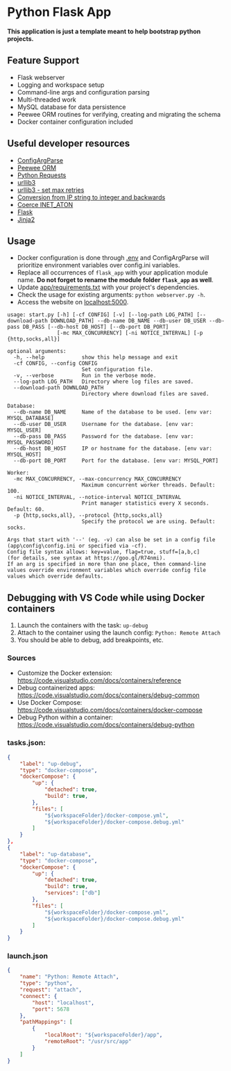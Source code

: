 # Python Flask App

**This application is just a template meant to help bootstrap python projects.**

## Feature Support

- Flask webserver
- Logging and workspace setup
- Command-line args and configuration parsing
- Multi-threaded work
- MySQL database for data persistence
- Peewee ORM routines for verifying, creating and migrating the schema
- Docker container configuration included

## Useful developer resources

- [ConfigArgParse](https://github.com/bw2/ConfigArgParse)
- [Peewee ORM](http://docs.peewee-orm.com/en/latest/)
- [Python Requests](https://requests.readthedocs.io/en/master/)
- [urllib3](https://urllib3.readthedocs.io/en/latest/)
- [urllib3 - set max retries](https://stackoverflow.com/questions/15431044/can-i-set-max-retries-for-requests-request)
- [Conversion from IP string to integer and backwards](https://stackoverflow.com/a/13294427)
- [Coerce INET_ATON](https://github.com/coleifer/peewee/issues/342)
- [Flask](https://flask.palletsprojects.com/en/2.0.x/)
- [Jinja2](https://jinja2docs.readthedocs.io/en/stable/)

## Usage

- Docker configuration is done through [.env](.env) and ConfigArgParse will prioritize environment variables over config.ini variables.
- Replace all occurrences of `flask_app` with your application module name. **Do not forget to rename the module folder `flask_app` as well**.
- Update [app/requirements.txt](app/requirements.txt) with your project's dependencies.
- Check the usage for existing arguments: `python webserver.py -h`.
- Access the website on [localhost:5000](http://localhost:5000/).

```
usage: start.py [-h] [-cf CONFIG] [-v] [--log-path LOG_PATH] [--download-path DOWNLOAD_PATH] --db-name DB_NAME --db-user DB_USER --db-pass DB_PASS [--db-host DB_HOST] [--db-port DB_PORT]
                [-mc MAX_CONCURRENCY] [-ni NOTICE_INTERVAL] [-p {http,socks,all}]

optional arguments:
  -h, --help            show this help message and exit
  -cf CONFIG, --config CONFIG
                        Set configuration file.
  -v, --verbose         Run in the verbose mode.
  --log-path LOG_PATH   Directory where log files are saved.
  --download-path DOWNLOAD_PATH
                        Directory where download files are saved.

Database:
  --db-name DB_NAME     Name of the database to be used. [env var: MYSQL_DATABASE]
  --db-user DB_USER     Username for the database. [env var: MYSQL_USER]
  --db-pass DB_PASS     Password for the database. [env var: MYSQL_PASSWORD]
  --db-host DB_HOST     IP or hostname for the database. [env var: MYSQL_HOST]
  --db-port DB_PORT     Port for the database. [env var: MYSQL_PORT]

Worker:
  -mc MAX_CONCURRENCY, --max-concurrency MAX_CONCURRENCY
                        Maximum concurrent worker threads. Default: 100.
  -ni NOTICE_INTERVAL, --notice-interval NOTICE_INTERVAL
                        Print manager statistics every X seconds. Default: 60.
  -p {http,socks,all}, --protocol {http,socks,all}
                        Specify the protocol we are using. Default: socks.

Args that start with '--' (eg. -v) can also be set in a config file (app\config\config.ini or specified via -cf).
Config file syntax allows: key=value, flag=true, stuff=[a,b,c]
(for details, see syntax at https://goo.gl/R74nmi).
If an arg is specified in more than one place, then command-line values override environment variables which override config file values which override defaults.
```


## Debugging with VS Code while using Docker containers

1. Launch the containers with the task: `up-debug`
2. Attach to the container using the launch config: `Python: Remote Attach`
3. You should be able to debug, add breakpoints, etc.

### Sources

- Customize the Docker extension: https://code.visualstudio.com/docs/containers/reference
- Debug containerized apps: https://code.visualstudio.com/docs/containers/debug-common
- Use Docker Compose: https://code.visualstudio.com/docs/containers/docker-compose
- Debug Python within a container: https://code.visualstudio.com/docs/containers/debug-python

### tasks.json:

```json
{
    "label": "up-debug",
    "type": "docker-compose",
    "dockerCompose": {
        "up": {
            "detached": true,
            "build": true,
        },
        "files": [
            "${workspaceFolder}/docker-compose.yml",
            "${workspaceFolder}/docker-compose.debug.yml"
        ]
    }
},
{
    "label": "up-database",
    "type": "docker-compose",
    "dockerCompose": {
        "up": {
            "detached": true,
            "build": true,
            "services": ["db"]
        },
        "files": [
            "${workspaceFolder}/docker-compose.yml",
            "${workspaceFolder}/docker-compose.debug.yml"
        ]
    }
}
```

### launch.json

```json
{
    "name": "Python: Remote Attach",
    "type": "python",
    "request": "attach",
    "connect": {
        "host": "localhost",
        "port": 5678
    },
    "pathMappings": [
        {
            "localRoot": "${workspaceFolder}/app",
            "remoteRoot": "/usr/src/app"
        }
    ]
}
```
